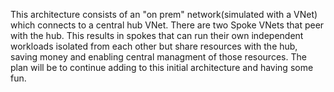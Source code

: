 This architecture consists of an "on prem" network(simulated with a VNet) 
which connects to a central hub VNet. There are two Spoke VNets that peer 
with the hub. This results in spokes that can run their own independent 
workloads isolated from each other but share resources with the hub, saving
money and enabling central managment of those resources. The plan will be to 
continue adding to this initial architecture and having some fun. 
